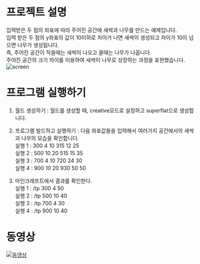 # 프로젝트 설명
입력받은 두 점의 좌표에 따라 주어진 공간에 새싹과 나무를 만드는 예제입니다.<br>
입력 받은 두 점의 y좌표의 값이 10이하로 차이가 나면 새싹이 생성되고 차이가 10이 넘으면 나무가 생성됩니다.<br>
즉, 주어진 공간이 작을때는 새싹이 나오고 클때는 나무가 나옵니다.<br>
주어진 공간의 크기 차이를 이용하여 새싹이 나무로 성장하는 과정을 표현했습니다.<br>
![screen](https://user-images.githubusercontent.com/48883581/57234681-244f7500-705c-11e9-87fe-74eca7987f53.jpg)


# 프로그램 실행하기
1. 월드 생성하기 : 월드를 생성할 때, creative모드로 설정하고 superflat으로 생성합니다.

2. 프로그램 빌드하고 실행하기 : 다음 좌표값들을 입력해서 여러가지 공간에서의 새싹과 나무의 모습을 확인합니다. <br>
  실행 1 : 300 4 10 315 12 25<br>
  실행 2 : 500 10 20 515 15 35<br>
  실행 3 : 700 4 10 720 24 30<br>
  실행 4 : 900 10 20 930 50 50<br>

3. 마인크래프트에서 결과를 확인한다.<br>
실행 1 : /tp 300 4 50<br>
실행 2 : /tp 500 10 40<br>
실행 3 : /tp 700 4 30<br>
실행 4 : /tp 900 10 40<br>

# 동영상
[![동영상](https://img.youtube.com/vi/_iebnIqTjzk&feature=/hqdefault.jpg)](https://www.youtube.com/watch?v=_iebnIqTjzk&feature=)
